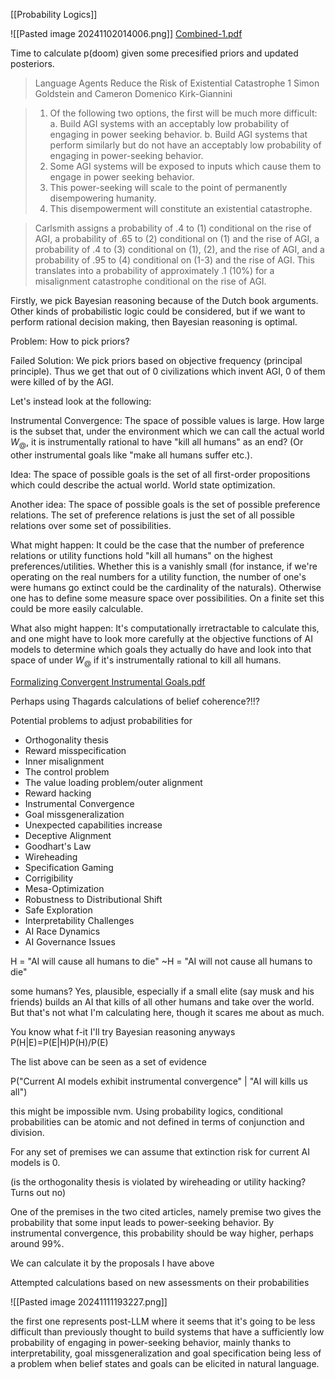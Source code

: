 
[[Probability Logics]]

![[Pasted image 20241102014006.png]]
[Combined-1.pdf](https://bcf.princeton.edu/wp-content/uploads/2023/05/Combined-1.pdf)


Time to calculate p(doom) given some precesified priors and updated posteriors. 


> Language Agents Reduce the Risk of Existential Catastrophe 1 Simon Goldstein and Cameron Domenico Kirk-Giannini

> 1. Of the following two options, the first will be much more difficult: 
> 	a. Build AGI systems with an acceptably low probability of engaging in power seeking behavior. 
> 	b. Build AGI systems that perform similarly but do not have an acceptably low probability of engaging in power-seeking behavior. 
> 2. Some AGI systems will be exposed to inputs which cause them to engage in power seeking behavior. 
> 3. This power-seeking will scale to the point of permanently disempowering humanity. 
> 4. This disempowerment will constitute an existential catastrophe.


> Carlsmith assigns a probability of .4 to (1) conditional on the rise of AGI, a probability of .65 to (2) conditional on (1) and the rise of AGI, a probability of .4 to (3) conditional on (1), (2), and the rise of AGI, and a probability of .95 to (4) conditional on (1-3) and the rise of AGI. This translates into a probability of approximately .1 (10%) for a misalignment catastrophe conditional on the rise of AGI.





Firstly, we pick Bayesian reasoning because of the Dutch book arguments. Other kinds of probabilistic logic could be considered, but if we want to perform rational decision making, then Bayesian reasoning is optimal. 

Problem: How to pick priors?

Failed Solution: We pick priors based on objective frequency (principal principle). Thus we get that out of 0 civilizations which invent AGI, 0 of them were killed of by the AGI. 

Let's instead look at the following: 

Instrumental Convergence: The space of possible values is large. How large is the subset that, under the environment which we can call the actual world $W_@$, it is instrumentally rational to have "kill all humans" as an end? (Or other instrumental goals like "make all humans suffer etc.). 

Idea: The space of possible goals is the set of all first-order propositions which could describe the actual world. World state optimization. 

Another idea: The space of possible goals is the set of possible preference relations. The set of preference relations is just the set of all possible relations over some set of possibilities. 

What might happen: It could be the case that the number of preference relations or utility functions hold "kill all humans" on the highest preferences/utilities. Whether this is a vanishly small (for instance, if we're operating on the real numbers for a utility function, the number of one's were humans go extinct could be the cardinality of the naturals). Otherwise one has to define some measure space over possibilities. On a finite set this could be more easily calculable.

What also might happen: It's computationally irretractable to calculate this, and one might have to look more carefully at the objective functions of AI models to determine which goals they actually do have and look into that space of under $W_@$ if it's instrumentally rational to kill all humans. 

[Formalizing Convergent Instrumental Goals.pdf](file:///C:/Users/Katte/Documents/Academic/AI/Formalizing%20Convergent%20Instrumental%20Goals.pdf)

Perhaps using Thagards calculations of belief coherence?!!?



Potential problems to adjust probabilities for

- Orthogonality thesis
- Reward misspecification 
- Inner misalignment 
- The control problem
- The value loading problem/outer alignment 
- Reward hacking
- Instrumental Convergence
- Goal missgeneralization
- Unexpected capabilities increase
- Deceptive Alignment
- Goodhart's Law
- Wireheading
- Specification Gaming
- Corrigibility
- Mesa-Optimization
- Robustness to Distributional Shift
- Safe Exploration
- Interpretability Challenges
- AI Race Dynamics
- AI Governance Issues





H = "AI will cause all humans to die"
~H = "AI will not cause all humans to die"

some humans? Yes, plausible, especially if a small elite (say musk and his friends) builds an AI that kills of all other humans and take over the world. But that's not what I'm calculating here, though it scares me about as much. 

You know what f-it I'll try Bayesian reasoning anyways
P(H|E)=P(E|H)P(H)/P(E)


The list above can be seen as a set of evidence

P("Current AI models exhibit instrumental convergence" | "AI will kills us all")


this might be impossible nvm. Using probability logics, conditional probabilities can be atomic and not defined in terms of conjunction and division. 


For any set of premises we can assume that extinction risk for current AI models is 0. 




(is the orthogonality thesis is violated by wireheading or utility hacking? Turns out no)



One of the premises in the two cited articles, namely premise two gives the probability that some input leads to power-seeking behavior. By instrumental convergence, this probability should be way higher, perhaps around 99%.

We can calculate it by the proposals I have above






Attempted calculations  based on new assessments on their probabilities

![[Pasted image 20241111193227.png]]

the first one represents post-LLM where it seems that it's going to be less difficult than previously thought to build systems that have a sufficiently low probability of engaging in power-seeking behavior, mainly thanks to interpretability, goal missgeneralization and goal specification being less of a problem when belief states and goals can be elicited in natural language.